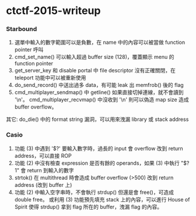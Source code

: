 # ctctf-2015-writeup

### Starbound

1. 選單中輸入的數字範圍可以是負數，在 name 中的內容可以被當做 function pointer 呼叫
2. cmd_set_name() 可以輸入超過 buffer size (128)，覆蓋顯示 menu 的 function pointer
3. get_server_key 和 disable portal 中 file descriptor 沒有正確關閉，在 teleport 功能中可以被重新使用
4. do_send_record() 中送出過多 data，有可能 leak 出 memfrob() 後的 flag 
5. cmd_multiplayer_sendmap() 中 getline() 如果直接切掉連線，就不會讀到 '\n'。
cmd_multiplayer_recvmap() 中沒收到 '\n' 則可以偽造 map size 造成 buffer overflow。

其它: do_die() 中的 format string 漏洞，可以用來洩漏 library 或 stack address

### Casio

1. 功能 (3) 中遇到 '$?' 要輸入數字時，過長的 input 會 overflow 改到 return address，可以直接 ROP
2. 功能 (2) 中沒有檢查 expression 是否有餘的 operands，如果 (3) 中執行 "$? 1" 會 return 到輸入的數字
3. strtok() 在 multithread 時會造成 buffer overflow (>500) 改到 return address (改到 buffer 上)
4. 功能 (2) 中輸入空字串時，不會執行 strdup() 但還是會 free()，可造成 double free。
或利用 (3) 功能預先填充 stack 上的內容，可以進行 House of Spirit 使得 strdup() 拿到 flag 所在的 buffer，洩漏 flag 的內容。


